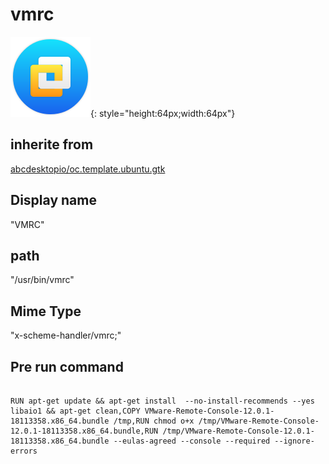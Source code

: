 # vmrc
![circle_vmware.svg](/applications/icons/circle_vmware.svg){: style="height:64px;width:64px"}
## inherite from
[abcdesktopio/oc.template.ubuntu.gtk](abcdesktopio/oc.template.ubuntu.gtk.md)
## Display name
"VMRC"
## path
"/usr/bin/vmrc"
## Mime Type
"x-scheme-handler/vmrc;"
## Pre run command

```

RUN apt-get update && apt-get install  --no-install-recommends --yes libaio1 && apt-get clean,COPY VMware-Remote-Console-12.0.1-18113358.x86_64.bundle /tmp,RUN chmod o+x /tmp/VMware-Remote-Console-12.0.1-18113358.x86_64.bundle,RUN /tmp/VMware-Remote-Console-12.0.1-18113358.x86_64.bundle --eulas-agreed --console --required --ignore-errors
```
